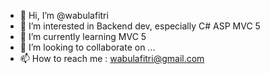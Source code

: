 - 👋 Hi, I’m @wabulafitri
- 👀 I’m interested in Backend dev, especially C# ASP MVC 5
- 🌱 I’m currently learning MVC 5
- 💞️ I’m looking to collaborate on ...
- 📫 How to reach me : wabulafitri@gmail.com

<!---
wabulafitri/wabulafitri is a ✨ special ✨ repository because its `README.md` (this file) appears on your GitHub profile.
You can click the Preview link to take a look at your changes.
--->
